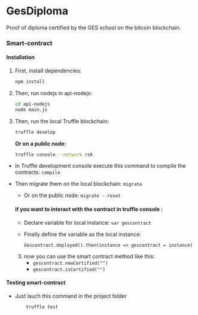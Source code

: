 # GesDiploma

Proof of diploma certified by the GES school on the bitcoin blockchain.

### Smart-contract

#### Installation

1. First, install dependencies:
    ```bash 
    npm install
    ```

2. Then, run nodejs in api-nodejs:
   ```bash
   cd api-nodejs
   node main.js
   ```

3. Then, run the local Truffle blockchain:
    ```bash
    truffle develop
    ```
    **Or on a public node:**
    ```bash
    truffle console --network rsk
    ```

* In Truffle development console execute this command to compile the contracts: `compile`
* Then migrate them on the local blockchain:
`migrate`

    - Or on the public node: `migrate --reset`

    #### if you want to interact with the contract in truffle console :
    * Declare variable for local instance:
    `var gescontract`
    * Finally define the variable as the local instance:

        `Gescontract.deployed().then(instance => gescontract = instance)`

    3. now you can use the smart contract method like this:
        * `gescontract.newCertified("")`
        * `gescontract.isCertified("")`

#### Testing smart-contract

*  Just lauch this command in the project folder
    ```bash
        truffle test
    ```